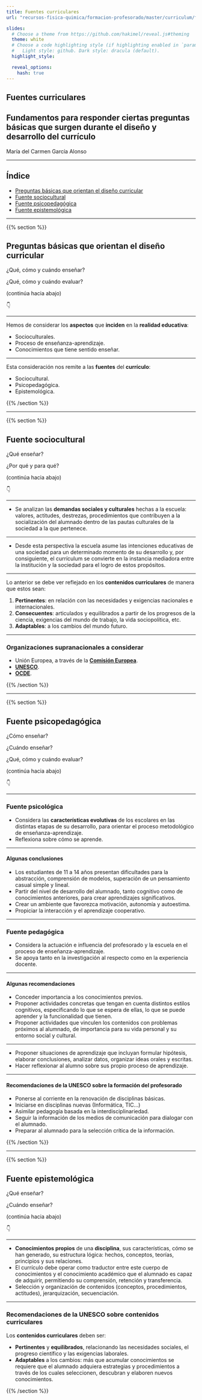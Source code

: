 ```yaml
---
title: Fuentes curriculares
url: "recursos-fisica-quimica/formacion-profesorado/master/curriculum/fuentes-curriculares"

slides:
  # Choose a theme from https://github.com/hakimel/reveal.js#theming
  theme: white
  # Choose a code highlighting style (if highlighting enabled in `params.toml`)
  #   Light style: github. Dark style: dracula (default).
  highlight_style:

  reveal_options:
    hash: true
---
```


<section data-background-image="/media/logo-diapositivas.svg, logo-uc.svg" data-background-size="10%" data-background-position="3.629% 5%, 96.371% 5%">

# Fuentes curriculares

## Fundamentos para responder ciertas preguntas básicas que surgen durante el diseño y desarrollo del currículo

María del Carmen García Alonso

---

## Índice

- [Preguntas básicas que orientan el diseño curricular](#/1)
- [Fuente sociocultural](#/2)
- [Fuente psicopedagógica](#/3)
- [Fuente epistemológica](#/4)

</section>

---

{{% section %}}

## Preguntas básicas que orientan el diseño curricular

¿Qué, cómo y cuándo enseñar?

¿Qué, cómo y cuándo evaluar?

(continúa hacia abajo)

👇

---

Hemos de considerar los **aspectos** que **inciden** en la **realidad educativa**:

- Socioculturales.
- Proceso de enseñanza-aprendizaje.
- Conocimientos que tiene sentido enseñar.

---

Esta consideración nos remite a las **fuentes** del **currículo**:

- Sociocultural.
- Psicopedagógica.
- Epistemológica.

{{% /section %}}

---

{{% section %}}

## Fuente sociocultural

¿Qué enseñar?

¿Por qué y para qué?

(continúa hacia abajo)

👇

---

- Se analizan las **demandas sociales y culturales** hechas a la escuela: valores, actitudes, destrezas, procedimientos que contribuyen a la socialización del alumnado dentro de las pautas culturales de la sociedad a la que pertenece.

---

- Desde esta perspectiva la escuela asume las intenciones educativas de una sociedad para un determinado momento de su desarrollo y, por consiguiente, el currículum se convierte en la instancia mediadora entre la institución y la sociedad para el logro de estos propósitos.

---

Lo anterior se debe ver reflejado en los **contenidos curriculares** de manera que estos sean:

1. **Pertinentes**: en relación con las necesidades y exigencias nacionales e internacionales.
2. **Consecuentes**: articulados y equilibrados a partir de los progresos de la ciencia, exigencias del mundo de trabajo, la vida sociopolítica, etc.
3. **Adaptables**: a los cambios del mundo futuro.

---

### Organizaciones supranacionales a considerar

- Unión Europea, a través de la [**Comisión Europea**](https://commission.europa.eu/index_es).
- [**UNESCO**](https://www.unesco.org/sdg4education2030/es).
- [**OCDE**](https://www.oecd.org/pisa/pisa-es/).

{{% /section %}}

---

{{% section %}}

## Fuente psicopedagógica

¿Cómo enseñar?

¿Cuándo enseñar?

¿Qué, cómo y cuándo evaluar?

(continúa hacia abajo)

👇

---

### Fuente psicológica

- Considera las **características evolutivas** de los escolares en las distintas etapas de su desarrollo, para orientar el proceso metodológico de enseñanza-aprendizaje.
- Reflexiona sobre cómo se aprende.

---

#### Algunas conclusiones

- Los estudiantes de 11 a 14 años presentan dificultades para la abstracción, comprensión de modelos, superación de un pensamiento casual simple y lineal.
- Partir del nivel de desarrollo del alumnado, tanto cognitivo como de conocimientos anteriores, para crear aprendizajes significativos.
- Crear un ambiente que favorezca motivación, autonomía y autoestima.
- Propiciar la interacción y el aprendizaje cooperativo.

---

### Fuente pedagógica

- Considera la actuación e influencia del profesorado y la escuela en el proceso de enseñanza-aprendizaje.
- Se apoya tanto en la investigación al respecto como en la experiencia docente.

---

#### Algunas recomendaciones

- Conceder importancia a los conocimientos previos.
- Proponer actividades concretas que tengan en cuenta distintos estilos cognitivos, especificando lo que se espera de ellas, lo que se puede aprender y la funcionalidad que tienen.
- Proponer actividades que vinculen los contenidos con problemas próximos al alumnado, de importancia para su vida personal y su entorno social y cultural.

---

- Proponer situaciones de aprendizaje que incluyan formular hipótesis, elaborar conclusiones, analizar datos, organizar ideas orales y escritas.
- Hacer reflexionar al alumno sobre sus propio proceso de aprendizaje.

---

#### Recomendaciones de la UNESCO sobre la formación del profesorado

- Ponerse al corriente en la renovación de disciplinas básicas.
- Iniciarse en disciplinas nuevas (Informática, TIC...)
- Asimilar pedagogía basada en la interdisciplinariedad.
- Seguir la información de los medios de comunicación para dialogar con el alumnado.
- Preparar al alumnado para la selección crítica de la información.

{{% /section %}}

---

{{% section %}}

## Fuente epistemológica

¿Qué enseñar?

¿Cuándo enseñar?

(continúa hacia abajo)

👇

---

- **Conocimientos propios** de una **disciplina**, sus características, cómo se han generado, su estructura lógica: hechos, conceptos, teorías, principios y sus relaciones.
- El currículo debe operar como traductor entre este cuerpo de conocimientos y el conocimiento académico que el alumnado es capaz de adquirir, permitiendo su comprensión, retención y transferencia.
- Selección y organización de contenidos (conceptos, procedimientos, actitudes), jerarquización, secuenciación.

---

### Recomendaciones de la UNESCO sobre contenidos curriculares

Los **contenidos curriculares** deben ser:
- **Pertinentes** y **equilibrados**, relacionando las necesidades sociales, el progreso científico y las exigencias laborales.
- **Adaptables** a los cambios: más que acumular conocimientos se requiere que el alumnado adquiera estrategias y procedimientos a través de los cuales seleccionen, descubran y elaboren nuevos conocimientos.

{{% /section %}}